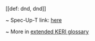 [[def: dnd, dnd]]

~ Spec-Up-T link: <a href='https://weboftrust.github.io/WOT-terms/docs/glossary/dnd'>here</a>

~ More in <a href="https://weboftrust.github.io/WOT-terms/docs/glossary/dnd">extended KERI glossary</a>
